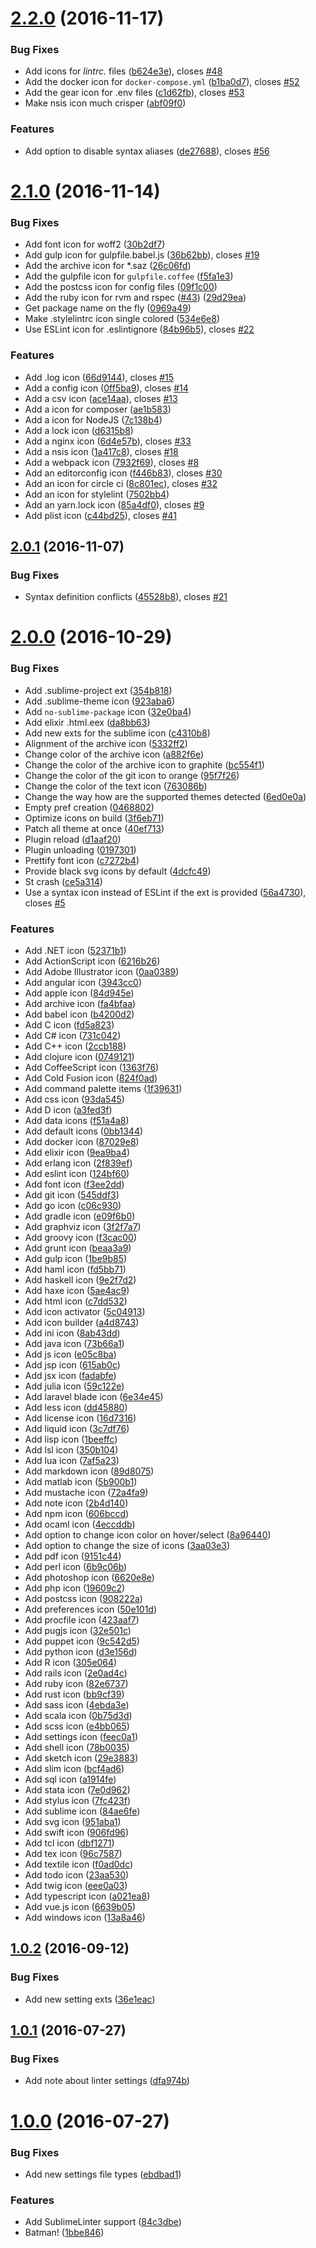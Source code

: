 <a name="2.2.0"></a>
# [2.2.0](https://github.com/ihodev/a-file-icon/compare/v2.1.0...v2.2.0) (2016-11-17)


### Bug Fixes

* Add icons for *lintrc.* files ([b624e3e](https://github.com/ihodev/a-file-icon/commit/b624e3e)), closes [#48](https://github.com/ihodev/a-file-icon/issues/48)
* Add the docker icon for `docker-compose.yml` ([b1ba0d7](https://github.com/ihodev/a-file-icon/commit/b1ba0d7)), closes [#52](https://github.com/ihodev/a-file-icon/issues/52)
* Add the gear icon for .env files ([c1d62fb](https://github.com/ihodev/a-file-icon/commit/c1d62fb)), closes [#53](https://github.com/ihodev/a-file-icon/issues/53)
* Make nsis icon much crisper ([abf09f0](https://github.com/ihodev/a-file-icon/commit/abf09f0))


### Features

* Add option to disable syntax aliases ([de27688](https://github.com/ihodev/a-file-icon/commit/de27688)), closes [#56](https://github.com/ihodev/a-file-icon/issues/56)



<a name="2.1.0"></a>
# [2.1.0](https://github.com/ihodev/a-file-icon/compare/v2.0.1...v2.1.0) (2016-11-14)


### Bug Fixes

* Add font icon for woff2 ([30b2df7](https://github.com/ihodev/a-file-icon/commit/30b2df7))
* Add gulp icon for gulpfile.babel.js ([36b62bb](https://github.com/ihodev/a-file-icon/commit/36b62bb)), closes [#19](https://github.com/ihodev/a-file-icon/issues/19)
* Add the archive icon for *.saz ([26c06fd](https://github.com/ihodev/a-file-icon/commit/26c06fd))
* Add the gulpfile icon for `gulpfile.coffee` ([f5fa1e3](https://github.com/ihodev/a-file-icon/commit/f5fa1e3))
* Add the postcss icon for config files ([09f1c00](https://github.com/ihodev/a-file-icon/commit/09f1c00))
* Add the ruby icon for rvm and rspec ([#43](https://github.com/ihodev/a-file-icon/issues/43)) ([29d29ea](https://github.com/ihodev/a-file-icon/commit/29d29ea))
* Get package name on the fly ([0969a49](https://github.com/ihodev/a-file-icon/commit/0969a49))
* Make .stylelintrc icon single colored ([534e6e8](https://github.com/ihodev/a-file-icon/commit/534e6e8))
* Use ESLint icon for .eslintignore ([84b96b5](https://github.com/ihodev/a-file-icon/commit/84b96b5)), closes [#22](https://github.com/ihodev/a-file-icon/issues/22)


### Features

* Add .log icon ([66d9144](https://github.com/ihodev/a-file-icon/commit/66d9144)), closes [#15](https://github.com/ihodev/a-file-icon/issues/15)
* Add a config icon ([0ff5ba9](https://github.com/ihodev/a-file-icon/commit/0ff5ba9)), closes [#14](https://github.com/ihodev/a-file-icon/issues/14)
* Add a csv icon ([ace14aa](https://github.com/ihodev/a-file-icon/commit/ace14aa)), closes [#13](https://github.com/ihodev/a-file-icon/issues/13)
* Add a icon for composer ([ae1b583](https://github.com/ihodev/a-file-icon/commit/ae1b583))
* Add a icon for NodeJS ([7c138b4](https://github.com/ihodev/a-file-icon/commit/7c138b4))
* Add a lock icon ([d6315b8](https://github.com/ihodev/a-file-icon/commit/d6315b8))
* Add a nginx icon ([6d4e57b](https://github.com/ihodev/a-file-icon/commit/6d4e57b)), closes [#33](https://github.com/ihodev/a-file-icon/issues/33)
* Add a nsis icon ([1a417c8](https://github.com/ihodev/a-file-icon/commit/1a417c8)), closes [#18](https://github.com/ihodev/a-file-icon/issues/18)
* Add a webpack icon ([7932f69](https://github.com/ihodev/a-file-icon/commit/7932f69)), closes [#8](https://github.com/ihodev/a-file-icon/issues/8)
* Add an editorconfig icon ([f446b83](https://github.com/ihodev/a-file-icon/commit/f446b83)), closes [#30](https://github.com/ihodev/a-file-icon/issues/30)
* Add an icon for circle ci ([8c801ec](https://github.com/ihodev/a-file-icon/commit/8c801ec)), closes [#32](https://github.com/ihodev/a-file-icon/issues/32)
* Add an icon for stylelint ([7502bb4](https://github.com/ihodev/a-file-icon/commit/7502bb4))
* Add an yarn.lock icon ([85a4df0](https://github.com/ihodev/a-file-icon/commit/85a4df0)), closes [#9](https://github.com/ihodev/a-file-icon/issues/9)
* Add plist icon ([c44bd25](https://github.com/ihodev/a-file-icon/commit/c44bd25)), closes [#41](https://github.com/ihodev/a-file-icon/issues/41)



<a name="2.0.1"></a>
## [2.0.1](https://github.com/ihodev/a-file-icon/compare/v2.0.0...v2.0.1) (2016-11-07)


### Bug Fixes

* Syntax definition conflicts ([45528b8](https://github.com/ihodev/a-file-icon/commit/45528b8)), closes [#21](https://github.com/ihodev/a-file-icon/issues/21)



<a name="2.0.0"></a>
# [2.0.0](https://github.com/ihodev/a-file-icon/compare/v1.0.2...v2.0.0) (2016-10-29)


### Bug Fixes

* Add .sublime-project ext ([354b818](https://github.com/ihodev/a-file-icon/commit/354b818))
* Add .sublime-theme icon ([923aba6](https://github.com/ihodev/a-file-icon/commit/923aba6))
* Add `no-sublime-package` icon ([32e0ba4](https://github.com/ihodev/a-file-icon/commit/32e0ba4))
* Add elixir .html.eex ([da8bb63](https://github.com/ihodev/a-file-icon/commit/da8bb63))
* Add new exts for the sublime icon ([c4310b8](https://github.com/ihodev/a-file-icon/commit/c4310b8))
* Alignment of the archive icon ([5332ff2](https://github.com/ihodev/a-file-icon/commit/5332ff2))
* Change color of the archive icon ([a882f6e](https://github.com/ihodev/a-file-icon/commit/a882f6e))
* Change the color of the archive icon to graphite ([bc554f1](https://github.com/ihodev/a-file-icon/commit/bc554f1))
* Change the color of the git icon to orange ([95f7f26](https://github.com/ihodev/a-file-icon/commit/95f7f26))
* Change the color of the text icon ([763086b](https://github.com/ihodev/a-file-icon/commit/763086b))
* Change the way how are the supported themes detected ([6ed0e0a](https://github.com/ihodev/a-file-icon/commit/6ed0e0a))
* Empty pref creation ([0468802](https://github.com/ihodev/a-file-icon/commit/0468802))
* Optimize icons on build ([3f6eb71](https://github.com/ihodev/a-file-icon/commit/3f6eb71))
* Patch all theme at once ([40ef713](https://github.com/ihodev/a-file-icon/commit/40ef713))
* Plugin reload ([d1aaf20](https://github.com/ihodev/a-file-icon/commit/d1aaf20))
* Plugin unloading ([0197301](https://github.com/ihodev/a-file-icon/commit/0197301))
* Prettify font icon ([c7272b4](https://github.com/ihodev/a-file-icon/commit/c7272b4))
* Provide black svg icons by default ([4dcfc49](https://github.com/ihodev/a-file-icon/commit/4dcfc49))
* St crash ([ce5a314](https://github.com/ihodev/a-file-icon/commit/ce5a314))
* Use a syntax icon instead of ESLint if the ext is provided ([56a4730](https://github.com/ihodev/a-file-icon/commit/56a4730)), closes [#5](https://github.com/ihodev/a-file-icon/issues/5)


### Features

* Add .NET icon ([52371b1](https://github.com/ihodev/a-file-icon/commit/52371b1))
* Add ActionScript icon ([6216b26](https://github.com/ihodev/a-file-icon/commit/6216b26))
* Add Adobe Illustrator icon ([0aa0389](https://github.com/ihodev/a-file-icon/commit/0aa0389))
* Add angular icon ([3943cc0](https://github.com/ihodev/a-file-icon/commit/3943cc0))
* Add apple icon ([84d945e](https://github.com/ihodev/a-file-icon/commit/84d945e))
* Add archive icon ([fa4bfaa](https://github.com/ihodev/a-file-icon/commit/fa4bfaa))
* Add babel icon ([b4200d2](https://github.com/ihodev/a-file-icon/commit/b4200d2))
* Add C icon ([fd5a823](https://github.com/ihodev/a-file-icon/commit/fd5a823))
* Add C# icon ([731c042](https://github.com/ihodev/a-file-icon/commit/731c042))
* Add C++ icon ([2ccb188](https://github.com/ihodev/a-file-icon/commit/2ccb188))
* Add clojure icon ([0749121](https://github.com/ihodev/a-file-icon/commit/0749121))
* Add CoffeeScript icon ([1363f76](https://github.com/ihodev/a-file-icon/commit/1363f76))
* Add Cold Fusion icon ([824f0ad](https://github.com/ihodev/a-file-icon/commit/824f0ad))
* Add command palette items ([1f39631](https://github.com/ihodev/a-file-icon/commit/1f39631))
* Add css icon ([93da545](https://github.com/ihodev/a-file-icon/commit/93da545))
* Add D icon ([a3fed3f](https://github.com/ihodev/a-file-icon/commit/a3fed3f))
* Add data icons ([f51a4a8](https://github.com/ihodev/a-file-icon/commit/f51a4a8))
* Add default icons ([0bb1344](https://github.com/ihodev/a-file-icon/commit/0bb1344))
* Add docker icon ([87029e8](https://github.com/ihodev/a-file-icon/commit/87029e8))
* Add elixir icon ([9ea9ba4](https://github.com/ihodev/a-file-icon/commit/9ea9ba4))
* Add erlang icon ([2f839ef](https://github.com/ihodev/a-file-icon/commit/2f839ef))
* Add eslint icon ([124bf60](https://github.com/ihodev/a-file-icon/commit/124bf60))
* Add font icon ([f3ee2dd](https://github.com/ihodev/a-file-icon/commit/f3ee2dd))
* Add git icon ([545ddf3](https://github.com/ihodev/a-file-icon/commit/545ddf3))
* Add go icon ([c06c930](https://github.com/ihodev/a-file-icon/commit/c06c930))
* Add gradle icon ([e09f6b0](https://github.com/ihodev/a-file-icon/commit/e09f6b0))
* Add graphviz icon ([3f2f7a7](https://github.com/ihodev/a-file-icon/commit/3f2f7a7))
* Add groovy icon ([f3cac00](https://github.com/ihodev/a-file-icon/commit/f3cac00))
* Add grunt icon ([beaa3a9](https://github.com/ihodev/a-file-icon/commit/beaa3a9))
* Add gulp icon ([1be9b85](https://github.com/ihodev/a-file-icon/commit/1be9b85))
* Add haml icon ([fd5bb71](https://github.com/ihodev/a-file-icon/commit/fd5bb71))
* Add haskell icon ([9e2f7d2](https://github.com/ihodev/a-file-icon/commit/9e2f7d2))
* Add haxe icon ([5ae4ac9](https://github.com/ihodev/a-file-icon/commit/5ae4ac9))
* Add html icon ([c7dd532](https://github.com/ihodev/a-file-icon/commit/c7dd532))
* Add icon activator ([5c04913](https://github.com/ihodev/a-file-icon/commit/5c04913))
* Add icon builder ([a4d8743](https://github.com/ihodev/a-file-icon/commit/a4d8743))
* Add ini icon ([8ab43dd](https://github.com/ihodev/a-file-icon/commit/8ab43dd))
* Add java icon ([73b66a1](https://github.com/ihodev/a-file-icon/commit/73b66a1))
* Add js icon ([e05c8ba](https://github.com/ihodev/a-file-icon/commit/e05c8ba))
* Add jsp icon ([615ab0c](https://github.com/ihodev/a-file-icon/commit/615ab0c))
* Add jsx icon ([fadabfe](https://github.com/ihodev/a-file-icon/commit/fadabfe))
* Add julia icon ([59c122e](https://github.com/ihodev/a-file-icon/commit/59c122e))
* Add laravel blade icon ([6e34e45](https://github.com/ihodev/a-file-icon/commit/6e34e45))
* Add less icon ([dd45880](https://github.com/ihodev/a-file-icon/commit/dd45880))
* Add license icon ([16d7316](https://github.com/ihodev/a-file-icon/commit/16d7316))
* Add liquid icon ([3c7df76](https://github.com/ihodev/a-file-icon/commit/3c7df76))
* Add lisp icon ([1beeffc](https://github.com/ihodev/a-file-icon/commit/1beeffc))
* Add lsl icon ([350b104](https://github.com/ihodev/a-file-icon/commit/350b104))
* Add lua icon ([7af5a23](https://github.com/ihodev/a-file-icon/commit/7af5a23))
* Add markdown icon ([89d8075](https://github.com/ihodev/a-file-icon/commit/89d8075))
* Add matlab icon ([5b900b1](https://github.com/ihodev/a-file-icon/commit/5b900b1))
* Add mustache icon ([72a4fa9](https://github.com/ihodev/a-file-icon/commit/72a4fa9))
* Add note icon ([2b4d140](https://github.com/ihodev/a-file-icon/commit/2b4d140))
* Add npm icon ([606bccd](https://github.com/ihodev/a-file-icon/commit/606bccd))
* Add ocaml icon ([4eccddb](https://github.com/ihodev/a-file-icon/commit/4eccddb))
* Add option to change icon color on hover/select ([8a96440](https://github.com/ihodev/a-file-icon/commit/8a96440))
* Add option to change the size of icons ([3aa03e3](https://github.com/ihodev/a-file-icon/commit/3aa03e3))
* Add pdf icon ([9151c44](https://github.com/ihodev/a-file-icon/commit/9151c44))
* Add perl icon ([6b9c06b](https://github.com/ihodev/a-file-icon/commit/6b9c06b))
* Add photoshop icon ([6620e8e](https://github.com/ihodev/a-file-icon/commit/6620e8e))
* Add php icon ([19609c2](https://github.com/ihodev/a-file-icon/commit/19609c2))
* Add postcss icon ([908222a](https://github.com/ihodev/a-file-icon/commit/908222a))
* Add preferences icon ([50e101d](https://github.com/ihodev/a-file-icon/commit/50e101d))
* Add procfile icon ([423aaf7](https://github.com/ihodev/a-file-icon/commit/423aaf7))
* Add pugjs icon ([32e501c](https://github.com/ihodev/a-file-icon/commit/32e501c))
* Add puppet icon ([9c542d5](https://github.com/ihodev/a-file-icon/commit/9c542d5))
* Add python icon ([d3e156d](https://github.com/ihodev/a-file-icon/commit/d3e156d))
* Add R icon ([305e064](https://github.com/ihodev/a-file-icon/commit/305e064))
* Add rails icon ([2e0ad4c](https://github.com/ihodev/a-file-icon/commit/2e0ad4c))
* Add ruby icon ([82e6737](https://github.com/ihodev/a-file-icon/commit/82e6737))
* Add rust icon ([bb9cf39](https://github.com/ihodev/a-file-icon/commit/bb9cf39))
* Add sass icon ([4ebda3e](https://github.com/ihodev/a-file-icon/commit/4ebda3e))
* Add scala icon ([0b75d3d](https://github.com/ihodev/a-file-icon/commit/0b75d3d))
* Add scss icon ([e4bb065](https://github.com/ihodev/a-file-icon/commit/e4bb065))
* Add settings icon ([feec0a1](https://github.com/ihodev/a-file-icon/commit/feec0a1))
* Add shell icon ([78b0035](https://github.com/ihodev/a-file-icon/commit/78b0035))
* Add sketch icon ([29e3883](https://github.com/ihodev/a-file-icon/commit/29e3883))
* Add slim icon ([bcf4ad6](https://github.com/ihodev/a-file-icon/commit/bcf4ad6))
* Add sql icon ([a1914fe](https://github.com/ihodev/a-file-icon/commit/a1914fe))
* Add stata icon ([7e0d962](https://github.com/ihodev/a-file-icon/commit/7e0d962))
* Add stylus icon ([7fc423f](https://github.com/ihodev/a-file-icon/commit/7fc423f))
* Add sublime icon ([84ae6fe](https://github.com/ihodev/a-file-icon/commit/84ae6fe))
* Add svg icon ([951aba1](https://github.com/ihodev/a-file-icon/commit/951aba1))
* Add swift icon ([906fd96](https://github.com/ihodev/a-file-icon/commit/906fd96))
* Add tcl icon ([dbf1271](https://github.com/ihodev/a-file-icon/commit/dbf1271))
* Add tex icon ([96c7587](https://github.com/ihodev/a-file-icon/commit/96c7587))
* Add textile icon ([f0ad0dc](https://github.com/ihodev/a-file-icon/commit/f0ad0dc))
* Add todo icon ([23aa530](https://github.com/ihodev/a-file-icon/commit/23aa530))
* Add twig icon ([eee0a03](https://github.com/ihodev/a-file-icon/commit/eee0a03))
* Add typescript icon ([a021ea8](https://github.com/ihodev/a-file-icon/commit/a021ea8))
* Add vue.js icon ([6639b05](https://github.com/ihodev/a-file-icon/commit/6639b05))
* Add windows icon ([13a8a46](https://github.com/ihodev/a-file-icon/commit/13a8a46))



<a name="1.0.2"></a>
## [1.0.2](https://github.com/ihodev/a-file-icon/compare/v1.0.1...v1.0.2) (2016-09-12)


### Bug Fixes

* Add new setting exts ([36e1eac](https://github.com/ihodev/a-file-icon/commit/36e1eac))



<a name="1.0.1"></a>
## [1.0.1](https://github.com/ihodev/a-file-icon/compare/v1.0.0...v1.0.1) (2016-07-27)


### Bug Fixes

* Add note about linter settings ([dfa974b](https://github.com/ihodev/a-file-icon/commit/dfa974b))



<a name="1.0.0"></a>
# [1.0.0](https://github.com/ihodev/a-file-icon/compare/1bbe846...v1.0.0) (2016-07-27)


### Bug Fixes

* Add new settings file types ([ebdbad1](https://github.com/ihodev/a-file-icon/commit/ebdbad1))


### Features

* Add SublimeLinter support ([84c3dbe](https://github.com/ihodev/a-file-icon/commit/84c3dbe))
* Batman! ([1bbe846](https://github.com/ihodev/a-file-icon/commit/1bbe846))



